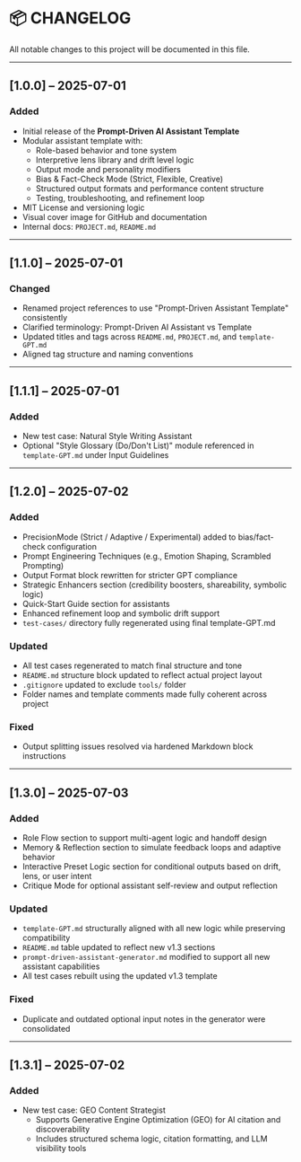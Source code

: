 # 📦 CHANGELOG

All notable changes to this project will be documented in this file.

---

## [1.0.0] – 2025-07-01
### Added
- Initial release of the **Prompt-Driven AI Assistant Template**
- Modular assistant template with:
  - Role-based behavior and tone system
  - Interpretive lens library and drift level logic
  - Output mode and personality modifiers
  - Bias & Fact-Check Mode (Strict, Flexible, Creative)
  - Structured output formats and performance content structure
  - Testing, troubleshooting, and refinement loop
- MIT License and versioning logic
- Visual cover image for GitHub and documentation
- Internal docs: `PROJECT.md`, `README.md`

---

## [1.1.0] – 2025-07-01
### Changed
- Renamed project references to use "Prompt-Driven Assistant Template" consistently
- Clarified terminology: Prompt-Driven AI Assistant vs Template
- Updated titles and tags across `README.md`, `PROJECT.md`, and `template-GPT.md`
- Aligned tag structure and naming conventions

---

## [1.1.1] – 2025-07-01
### Added
- New test case: Natural Style Writing Assistant
- Optional "Style Glossary (Do/Don't List)" module referenced in `template-GPT.md` under Input Guidelines

---

## [1.2.0] – 2025-07-02

### Added
- PrecisionMode (Strict / Adaptive / Experimental) added to bias/fact-check configuration
- Prompt Engineering Techniques (e.g., Emotion Shaping, Scrambled Prompting)
- Output Format block rewritten for stricter GPT compliance
- Strategic Enhancers section (credibility boosters, shareability, symbolic logic)
- Quick-Start Guide section for assistants
- Enhanced refinement loop and symbolic drift support
- `test-cases/` directory fully regenerated using final template-GPT.md

### Updated
- All test cases regenerated to match final structure and tone
- `README.md` structure block updated to reflect actual project layout
- `.gitignore` updated to exclude `tools/` folder
- Folder names and template comments made fully coherent across project

### Fixed
- Output splitting issues resolved via hardened Markdown block instructions

---

## [1.3.0] – 2025-07-03

### Added
- Role Flow section to support multi-agent logic and handoff design
- Memory & Reflection section to simulate feedback loops and adaptive behavior
- Interactive Preset Logic section for conditional outputs based on drift, lens, or user intent
- Critique Mode for optional assistant self-review and output reflection

### Updated
- `template-GPT.md` structurally aligned with all new logic while preserving compatibility
- `README.md` table updated to reflect new v1.3 sections
- `prompt-driven-assistant-generator.md` modified to support all new assistant capabilities
- All test cases rebuilt using the updated v1.3 template

### Fixed
- Duplicate and outdated optional input notes in the generator were consolidated

---

## [1.3.1] – 2025-07-02
### Added
- New test case: GEO Content Strategist
  - Supports Generative Engine Optimization (GEO) for AI citation and discoverability
  - Includes structured schema logic, citation formatting, and LLM visibility tools


